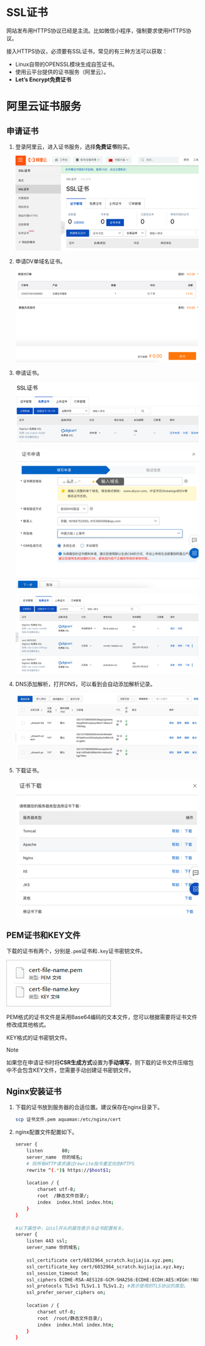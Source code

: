 <h1 class="article-title no-number">SSL证书</h1>

网站发布用HTTPS协议已经是主流。比如微信小程序，强制要求使用HTTPS协议。

接入HTTPS协议，必须要有SSL证书，常见的有三种方法可以获取：

- Linux自带的OPENSSL模块生成自签证书。
- 使用云平台提供的证书服务（阿里云）。
- **Let’s Encrypt免费证书**

# 阿里云证书服务

## 申请证书

1. 登录阿里云，进入证书服务，选择**免费证书**购买。

   ![image-20210729155240151](assets/image-20210729155240151.png)

2. 申请DV单域名证书。

   ![image-20210729155453756](assets/image-20210729155453756.png)

3. 申请证书。

   ![image-20210729155559773](assets/image-20210729155559773.png)

   ![image-20210729155820194](assets/image-20210729155820194.png)

   ![image-20210729160418590](assets/image-20210729160418590.png)

4. DNS添加解析，打开DNS，可以看到会自动添加解析记录。

   ![image-20210729160502023](assets/image-20210729160502023.png)

5. 下载证书。

   ![image-20210729160714291](assets/image-20210729160714291.png)

## PEM证书和KEY文件

下载的证书有两个，分别是`.pem`证书和`.key`证书密钥文件。

![证书文件](assets/p33690.png)

PEM格式的证书文件是采用Base64编码的文本文件，您可以根据需要将证书文件修改成其他格式。

KEY格式的证书密钥文件。

>[!note]
>
>如果您在申请证书时将**CSR生成方式**设置为**手动填写**，则下载的证书文件压缩包中不会包含KEY文件，您需要手动创建证书密钥文件。

## Nginx安装证书

1. 下载的证书放到服务器的合适位置。建议保存在nginx目录下。

   ```sh
   scp 证书文件.pem aquaman:/etc/nginx/cert
   ```

2. nginx配置文件配置如下。

   ```sh
   server {
       listen       80;
       server_name  你的域名;
       # 将所有HTTP请求通过rewrite指令重定向到HTTPS
       rewrite ^(.*)$ https://$host$1;
   
       location / {
           charset utf-8;
           root  /静态文件目录/;
           index  index.html index.htm;
       }
   }
   
   #以下属性中，以ssl开头的属性表示与证书配置有关。
   server {
       listen 443 ssl;
       server_name 你的域名;
       
       ssl_certificate cert/6032964_scratch.kujiajia.xyz.pem;
       ssl_certificate_key cert/6032964_scratch.kujiajia.xyz.key;
       ssl_session_timeout 5m;
       ssl_ciphers ECDHE-RSA-AES128-GCM-SHA256:ECDHE:ECDH:AES:HIGH:!NULL:!aNULL:!MD5:!ADH:!RC4;
       ssl_protocols TLSv1 TLSv1.1 TLSv1.2; #表示使用的TLS协议的类型。
       ssl_prefer_server_ciphers on;
       
       location / {
           charset utf-8;
           root  /root/静态文件目录/;
           index  index.html index.htm;
       }
   }
   ```

   


